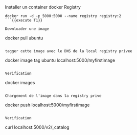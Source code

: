 Installer un container docker Registry 
```
docker run -d -p 5000:5000 --name registry registry:2
```{{execute T1}}

Downloader une image 
```
docker pull ubuntu
```{{execute T1}}

tagger cette image avec le DNS de la local registry privee
```
docker image tag ubuntu localhost:5000/myfirstimage
```{{execute T1}}

Verification  
```
docker images
```{{execute T1}}

Chargement de l'image dans la registry prive 
```
docker push localhost:5000/myfirstimage
```{{execute T1}}

Verification 
```
curl localhost:5000/v2/_catalog 
```{{execute T1}}


